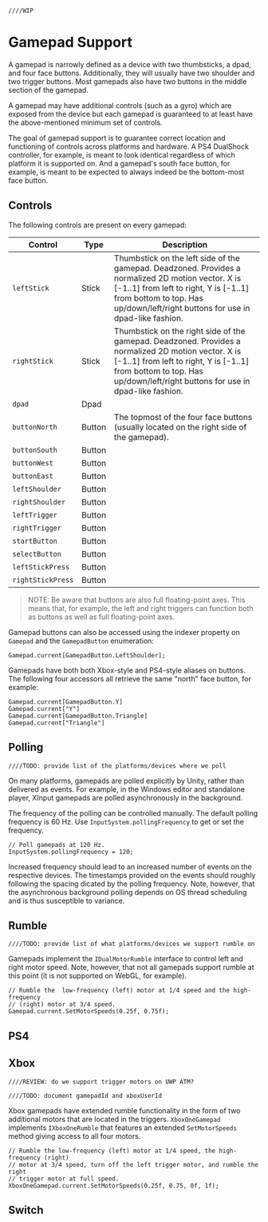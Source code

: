     ////WIP

# Gamepad Support

A gamepad is narrowly defined as a device with two thumbsticks, a dpad, and four face buttons. Additionally, they will usually have two shoulder and two trigger buttons. Most gamepads also have two buttons in the middle section of the gamepad.

A gamepad may have additional controls (such as a gyro) which are exposed from the device but each gamepad is guaranteed to at least have the above-mentioned minimum set of controls.

The goal of gamepad support is to guarantee correct location and functioning of controls across platforms and hardware. A PS4 DualShock controller, for example, is meant to look identical regardless of which platform it is supported on. And a gamepad's south face button, for example, is meant to be expected to always indeed be the bottom-most face button.

## Controls

The following controls are present on every gamepad:

|Control|Type|Description|
|-------|----|-----------|
|`leftStick`|Stick|Thumbstick on the left side of the gamepad. Deadzoned. Provides a normalized 2D motion vector. X is [-1..1] from left to right, Y is [-1..1] from bottom to top. Has up/down/left/right buttons for use in dpad-like fashion.|
|`rightStick`|Stick|Thumbstick on the right side of the gamepad. Deadzoned. Provides a normalized 2D motion vector. X is [-1..1] from left to right, Y is [-1..1] from bottom to top. Has up/down/left/right buttons for use in dpad-like fashion.|
|`dpad`|Dpad||
|`buttonNorth`|Button|The topmost of the four face buttons (usually located on the right side of the gamepad).|
|`buttonSouth`|Button||
|`buttonWest`|Button||
|`buttonEast`|Button||
|`leftShoulder`|Button||
|`rightShoulder`|Button||
|`leftTrigger`|Button||
|`rightTrigger`|Button||
|`startButton`|Button||
|`selectButton`|Button||
|`leftStickPress`|Button||
|`rightStickPress`|Button||

>NOTE: Be aware that buttons are also full floating-point axes. This means that, for example, the left and right triggers can function both as buttons as well as full floating-point axes.

Gamepad buttons can also be accessed using the indexer property on `Gamepad` and the `GamepadButton` enumeration:

```CSharp
Gamepad.current[GamepadButton.LeftShoulder];
```

Gamepads have both both Xbox-style and PS4-style aliases on buttons. The following four accessors all retrieve the same "north" face button, for example:

```CSharp
Gamepad.current[GamepadButton.Y]
Gamepad.current["Y"]
Gamepad.current[GamepadButton.Triangle]
Gamepad.current["Triangle"]
```

## Polling

    ////TODO: provide list of the platforms/devices where we poll

On many platforms, gamepads are polled explicitly by Unity, rather than delivered as events. For example, in the Windows editor and standalone player, XInput gamepads are polled asynchronously in the background.

The frequency of the polling can be controlled manually. The default polling frequency is 60 Hz. Use `InputSystem.pollingFrequency` to get or set the frequency.

```CSharp
// Poll gamepads at 120 Hz.
InputSystem.pollingFrequency = 120;
```

Increased frequency should lead to an increased number of events on the respective devices. The timestamps provided on the events should roughly following the spacing dicated by the polling frequency. Note, however, that the asynchronous background polling depends on OS thread scheduling and is thus susceptible to variance.

## Rumble

    ////TODO: provide list of what platforms/devices we support rumble on

Gamepads implement the `IDualMotorRumble` interface to control left and right motor speed. Note, however, that not all gamepads support rumble at this point (it is not supported on WebGL, for example).

```CSharp
// Rumble the  low-frequency (left) motor at 1/4 speed and the high-frequency
// (right) motor at 3/4 speed.
Gamepad.current.SetMotorSpeeds(0.25f, 0.75f);
```

## PS4

## Xbox

    ////REVIEW: do we support trigger motors on UWP ATM?

    ////TODO: document gamepadId and xboxUserId

Xbox gamepads have extended rumble functionality in the form of two additional motors that are located in the triggers. `XboxOneGamepad` implements `IXboxOneRumble` that features an extended `SetMotorSpeeds` method giving access to all four motors.

```CSharp
// Rumble the low-frequency (left) motor at 1/4 speed, the high-frequency (right)
// motor at 3/4 speed, turn off the left trigger motor, and rumble the right
// trigger motor at full speed.
XboxOneGamepad.current.SetMotorSpeeds(0.25f, 0.75, 0f, 1f);
```

## Switch
